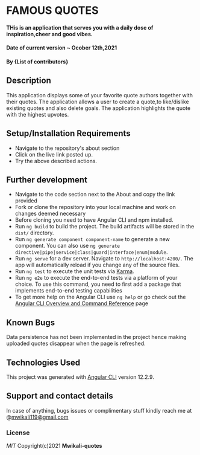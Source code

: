 # FAMOUS QUOTES
#### THis is an application that serves you with a daily dose of inspiration,cheer and good vibes.
#### Date of current version ~ Ocober 12th,2021
#### By **{List of contributors}**
## Description
This application displays some of your favorite quote authors together with their quotes. The application allows a user to create a quote,to like/dislike existing quotes and also delete goals. The application highlights the quote with the highest upvotes.
## Setup/Installation Requirements
* Navigate to the repository's about section
* Click on the live link posted up.
* Try the above described actions.
## Further development
* Navigate to the code section next to the About and copy the link provided
* Fork or clone the repository into your local machine and work on changes deemed necessary
* Before cloning you need to have Angular CLI and npm installed.
* Run `ng build` to build the project. The build artifacts will be stored in the `dist/` directory.
* Run `ng generate component component-name` to generate a new component. You can also use `ng generate directive|pipe|service|class|guard|interface|enum|module`.
* Run `ng serve` for a dev server. Navigate to `http://localhost:4200/`. The app will automatically reload if you change any of the source files.
* Run `ng test` to execute the unit tests via [Karma](https://karma-runner.github.io).
* Run `ng e2e` to execute the end-to-end tests via a platform of your choice. To use this command, you need to first add a package that implements end-to-end testing capabilities
* To get more help on the Angular CLI use `ng help` or go check out the [Angular CLI Overview and Command Reference](https://angular.io/cli) page
## Known Bugs
Data persistence has not been implemented in the project hence making uploaded quotes disappear when the page is refreshed.
## Technologies Used
This project was generated with [Angular CLI](https://github.com/angular/angular-cli) version 12.2.9.
## Support and contact details
In case of anything, bugs issues or complimentary stuff kindly reach me at @mwikali119@gmail.com
### License
*MIT*
Copyright(c)2021 **Mwikali-quotes**
